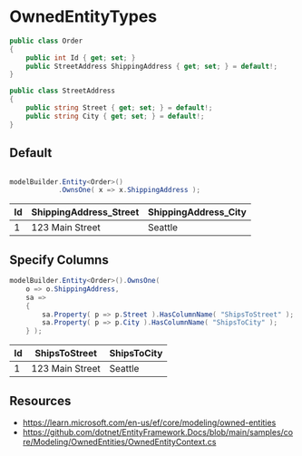 # OwnedEntityTypes

``` csharp
public class Order
{
    public int Id { get; set; }
    public StreetAddress ShippingAddress { get; set; } = default!;
}

public class StreetAddress
{
    public string Street { get; set; } = default!;
    public string City { get; set; } = default!;
}
```



## Default

``` csharp

modelBuilder.Entity<Order>()
            .OwnsOne( x => x.ShippingAddress );
```

Id | ShippingAddress_Street | ShippingAddress_City
---|------------------------|---------------------
1 | 123 Main Street | Seattle


## Specify Columns

``` csharp
modelBuilder.Entity<Order>().OwnsOne(
    o => o.ShippingAddress,
    sa =>
    {
        sa.Property( p => p.Street ).HasColumnName( "ShipsToStreet" );
        sa.Property( p => p.City ).HasColumnName( "ShipsToCity" );
    } );
```


| Id | ShipsToStreet   | ShipsToCity |
|----|-----------------|-------------|
| 1  | 123 Main Street | Seattle     |


## Resources

- https://learn.microsoft.com/en-us/ef/core/modeling/owned-entities
- https://github.com/dotnet/EntityFramework.Docs/blob/main/samples/core/Modeling/OwnedEntities/OwnedEntityContext.cs
